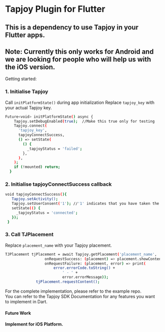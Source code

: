 # **Tapjoy Plugin for Flutter**

## This is a dependency to use Tapjoy in your Flutter apps. 
## Note: Currently this only works for Android and we are looking for people who will help us with the iOS version. 

Getting started:
### 1. Initialise Tapjoy 
Call `initPlatformState()` during app initialization
Replace `tapjoy_key` with your actual Tapjoy key.

```sh
Future<void> initPlatformState() async {
    Tapjoy.setDebugEnabled(true);  //Make this true only for testing
    Tapjoy.connect(
      'tapjoy_key',
      tapjoyConnectSuccess,
      () => setState(
        () {
          _tapjoyStatus = 'failed';
        },
      ),
    );
    if (!mounted) return;
  }
```
  
### 2. Initialise tapjoyConnectSuccess callback
 
 ```sh
 void tapjoyConnectSuccess(){
    Tapjoy.setActivity();
    Tapjoy.setUserConsent('1'); //'1' indicates that you have taken the consent of your user.
    setState(() {
      _tapjoyStatus = 'connected';
    });
  }
 ```
 ### 3. Call TJPlacement 
  Replace `placement_name` with your Tapjoy placement. 
  
  ```sh
  TJPlacement tjPlacement = await Tapjoy.getPlacement('placement_name',
                    onRequestSuccess: (placement) => placement.showContent(),
                    onRequestFailure: (placement, error) => print(
                        error.errorCode.toString() +
                            ' - ' +
                            error.errorMessage));
                tjPlacement.requestContent();
 ```               
                
            
  For the complete implementation, please refer to the example repo.        
  You can refer to the Tapjoy SDK Documentation for any features you want to implement in Dart.
  
 #### Future Work
  #### Implement for iOS Platform.

